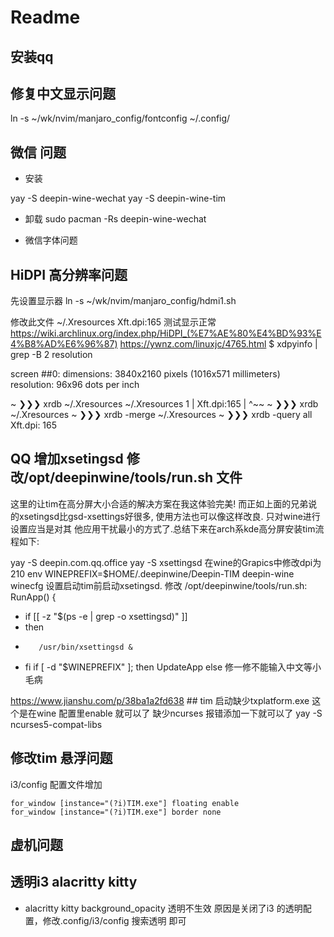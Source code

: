 # Readme

## 安装qq

## 修复中文显示问题

ln -s ~/wk/nvim/manjaro_config/fontconfig  ~/.config/

## 微信 问题  

- 安装

yay -S deepin-wine-wechat
yay -S deepin-wine-tim

- 卸载
sudo pacman -Rs  deepin-wine-wechat

- 微信字体问题

## HiDPI 高分辨率问题

先设置显示器
ln -s ~/wk/nvim/manjaro_config/hdmi1.sh

修改此文件
~/.Xresources
Xft.dpi:165
测试显示正常
https://wiki.archlinux.org/index.php/HiDPI_(%E7%AE%80%E4%BD%93%E4%B8%AD%E6%96%87)
https://ywnz.com/linuxjc/4765.html
$ xdpyinfo | grep -B 2 resolution

screen ##0:
  dimensions:    3840x2160 pixels (1016x571 millimeters)
  resolution:    96x96 dots per inch

~ ❯❯❯ xrdb  ~/.Xresources
~/.Xresources
    1 | Xft.dpi:165
      |  ^~~
~ ❯❯❯ xrdb  ~/.Xresources
~ ❯❯❯ xrdb -merge  ~/.Xresources
~ ❯❯❯ xrdb  -query   all
Xft.dpi: 165

## QQ  增加xsetingsd 修改/opt/deepinwine/tools/run.sh 文件

这里的让tim在高分屏大小合适的解决方案在我这体验完美!
而正如上面的兄弟说的xsetingsd比gsd-xsettings好很多,
使用方法也可以像这样改良. 只对wine进行设置应当是对其
他应用干扰最小的方式了.总结下来在arch系kde高分屏安装tim流程如下:

yay -S deepin.com.qq.office
yay -S xsettingsd
在wine的Grapics中修改dpi为210
env WINEPREFIX=$HOME/.deepinwine/Deepin-TIM deepin-wine winecfg
设置启动tim前启动xsetingsd. 修改 /opt/deepinwine/tools/run.sh:
 RunApp()
 {
+    if [[ -z "$(ps -e | grep -o xsettingsd)" ]]
+    then
+        /usr/bin/xsettingsd &
+    fi
        if [ -d "$WINEPREFIX" ]; then
                UpdateApp
        else
修一修不能输入中文等小毛病

https://www.jianshu.com/p/38ba1a2fd638  ## tim 启动缺少txplatform.exe  这个是在wine 配置里enable 就可以了
缺少ncurses 报错添加一下就可以了
yay -S ncurses5-compat-libs

## 修改tim 悬浮问题
i3/config 配置文件增加
```
for_window [instance="(?i)TIM.exe"] floating enable
for_window [instance="(?i)TIM.exe"] border none

```
## 虚机问题

## 透明i3 alacritty kitty

- alacritty kitty background_opacity 透明不生效
原因是关闭了i3 的透明配置，修改.config/i3/config 搜索透明 即可
